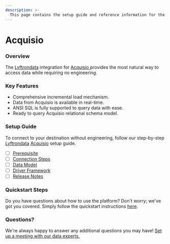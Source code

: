 ```yaml
---
description: >-
  This page contains the setup guide and reference information for the Acquisio source connector.
---
```


# Acquisio

### Overview

The [Lyftrondata](https://www.lyftrondata.com/) integration for [Acquisio](https://www.lyftrondata.com/integration/acquisio/)[ ](https://www.lyftrondata.com/integration/acquisio/)provides the most natural way to access data while requiring no engineering.

### Key Features

* Comprehensive incremental load mechanism.
* Data from Acquisio is available in real-time.&#x20;
* ANSI SQL is fully supported to query data with ease.
* Ready to query Acquisio relational schema model.

### Setup Guide

To connect to your destination without engineering, follow our step-by-step [Lyftrondata](https://www.lyftrondata.com/)  [Acquisio](https://www.lyftrondata.com/integration/acquisio/) setup guide.

* [ ] [Prerequisite](../../marketing-analytics/acquisio/prerequisite.md)
* [ ] [Connection Steps](../../marketing-analytics/acquisio/connection-steps.md)
* [ ] [Data Model](../../marketing-analytics/acquisio/data-model/)
* [ ] [Driver Framework](../../marketing-analytics/acquisio/driver-framework/)
* [ ] [Release Notes](../../marketing-analytics/acquisio/release-notes.md)

### Quickstart Steps

Do you have questions about how to use the platform? Don't worry; we've got you covered. Simply follow the quickstart instructions [here](../../../quickstart-steps.md).

### Questions? <a href="#questions" id="questions"></a>

We're always happy to answer any additional questions you may have! [Set up a meeting with our data experts.](https://www.lyftrondata.com/book-a-meeting/)

